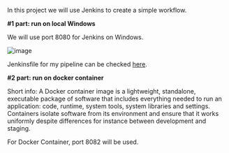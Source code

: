 In this project we will use Jenkins to create a simple workflow.

**#1 part: run on local Windows**

We will use port 8080 for Jenkins on Windows.

![image](https://github.com/user-attachments/assets/a14adfb8-038b-4362-ba62-ffb28e99b4ee)

Jenkinsfile for my pipeline can be checked [here](https://github.com/denisboboi492/CAPL-CANoe-Python/blob/main/Jenkins/WJenkinsfile).

**#2 part: run on docker container**

Short info: A Docker container image is a lightweight, standalone, executable package of software that includes everything needed to run an application: code, runtime, system tools, system libraries and settings. Containers isolate software from its environment and ensure that it works uniformly despite differences for instance between development and staging.

For Docker Container, port 8082 will be used.



